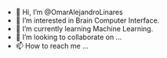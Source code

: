- 👋 Hi, I’m @OmarAlejandroLinares
- 👀 I’m interested in Brain Computer Interface.
- 🌱 I’m currently learning Machine Learning.
- 💞️ I’m looking to collaborate on ...
- 📫 How to reach me ...

<!---
OmarAlejandroLinares/OmarAlejandroLinares is a ✨ special ✨ repository because its `README.md` (this file) appears on your GitHub profile.
You can click the Preview link to take a look at your changes.
--->
